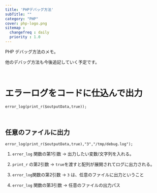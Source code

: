 ```yaml
---
title: 'PHPデバッグ方法'
subTitle: ""
category: "PHP"
cover: php-logo.png
sitemap :
  changefreq : daily
  priority : 1.0
---
```


PHP デバッグ方法のメモ。

他のデバッグ方法も今後追記していく予定です。

<br>

# エラーログをコードに仕込んで出力

```php:title=sample.php
error_log(print_r($outputData,true));
```

<br>

## 任意のファイルに出力

```php:title=sample.php
error_log(print_r($outputData,true),"3","/tmp/debug.log");
```

1. `errer_log` 関数の第1引数 -> 出力したい変数/文字列を入れる。

2. `print_r` の第2引数 -> `true`を渡すと配列が展開されてログに出力される。

3. `error_log`関数の第2引数 -> `3` は、任意のファイルに出力ということ

4. `error_log` 関数の第3引数 -> 任意のファイルの出力パス
